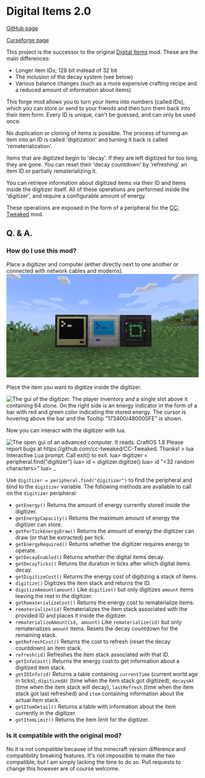 # Digital Items 2.0

[GitHub page](https://github.com/Cookie04DE/Digital-Items-2)

[Curseforge page](https://www.curseforge.com/minecraft/mc-mods/digital-items-2)

This project is the successor to the original [Digital Items](https://www.curseforge.com/minecraft/mc-mods/digital-items) mod.
These are the main differences:
- Longer item IDs; 128 bit instead of 32 bit
- The inclusion of the decay system (see below)
- Various balance changes (such as a more expensive crafting recipe and a reduced amount of information about items)

This forge mod allows you to turn your items into numbers (called IDs), which you can store or send to your friends and then turn them back into their item form.
Every ID is unique, can't be guessed, and can only be used once.

No duplication or cloning of items is possible.
The process of turning an item into an ID is called 'digitization' and turning it back is called 'rematerialization'.

Items that are digitized begin to 'decay'. If they are left digitized for too long, they are gone.
You can reset their 'decay countdown' by 'refreshing' an item ID or partially rematerializing it.

You can retrieve information about digitized items via their ID and items inside the digitizer itself.
All of these operations are performed inside the 'digitizer', and require a configurable amount of energy.

These operations are exposed in the form of a peripheral for the [CC: Tweaked](https://www.curseforge.com/minecraft/mc-mods/cc-tweaked) mod.

## Q. & A.
### How do I use this mod?

Place a digitizer and computer (either directly next to one another or connected with network cables and modems).
![From left to right side by side: An active advanced computer from CC: Tweaked, an active digitizer, a creative energy cube from Mekanism](readme_images/configuration.png "Block Configuration")

Place the item you want to digitize inside the digitizer.

![The gui of the digitizer. The player inventory and a single slot above it containing 64 stone.
On the right side is an energy indicator in the form of a bar with red and green color indicating the stored energy.
The cursor is hovering above the bar and the Tooltip "173400/480000FE" is shown.](readme_images/digitizer_gui.png "Digitizer GUI")

Now you can interact with the digitizer with lua.

![The open gui of an advanced computer. It reads:
CraftOS 1.8
Please report bugs at
https://github.com/cc-tweaked/CC-Tweaked. Thanks!
\> lua
Interactive Lua prompt.
Call exit() to exit.
lua\> digitizer = peripheral.find("digitizer")
lua\> id = digitizer.digitize()
lua\> id
"<32 random characters>"
lua\> _
](readme_images/lua.png)

Use `digitizer = peripheral.find("digitizer")` to find the peripheral and bind to the `digitizer` variable.
The following methods are available to call on the `digitizer` peripheral:

- `getEnergy()` Returns the amount of energy currently stored inside the digitizer.
- `getEnergyCapacity()` Returns the maximum amount of energy the digitizer can store.
- `getPerTickEnergyDraw()` Returns the amount of energy the digitizer can draw (or that be extracted) per tick.
- `getEnergyRequired()` Returns whether the digitizer requires energy to operate.
- `getDecayEnabled()` Returns whether the digital items decay.
- `getDecayTicks()` Returns the duration in ticks after which digital items decay.
- `getDigitizeCost()` Returns the energy cost of digitizing a stack of items.
- `digitize()` Digitizes the item stack and returns the ID.
- `digitizeAmount(amount)` Like `digitize()` but only digitizes `amount` items leaving the rest in the digitizer.
- `getRematerializeCost()` Returns the energy cost to rematerialize items.
- `rematerialize(id)` Rematerializes the item stack associated with the provided ID and places it inside the digitizer.
- `rematerializeAmount(id, amount)` Like `rematerialize(id)` but only rematerializes `amount` items. Resets the decay countdown for the remaining stack.
- `getRefreshCost()` Returns the cost to refresh (reset the decay countdown) an item stack.
- `refresh(id)` Refreshes the item stack associated with that ID.
- `getInfoCost()` Returns the energy cost to get information about a digitized item stack.
- `getIDInfo(id)` Returns a table containing `currentTime` (current world age in ticks), `digitizedAt` (time when the item stack got digitized), `decaysAt` (time when the item stack will decay), `lastRefresh` (time when the item stack got last refreshed) and `item` containing information about the actual item stack.
- `getItemDetail()` Returns a table with information about the item currently in the digitizer.
- `getItemLimit()` Returns the item limit for the digitizer.

### Is it compatible with the original mod?

No it is not compatible because of the minecraft version difference and compatibility breaking features. It's not impossible to make the two compatible, but I am simply lacking the time to do so. Pull requests to change this however are of course welcome.